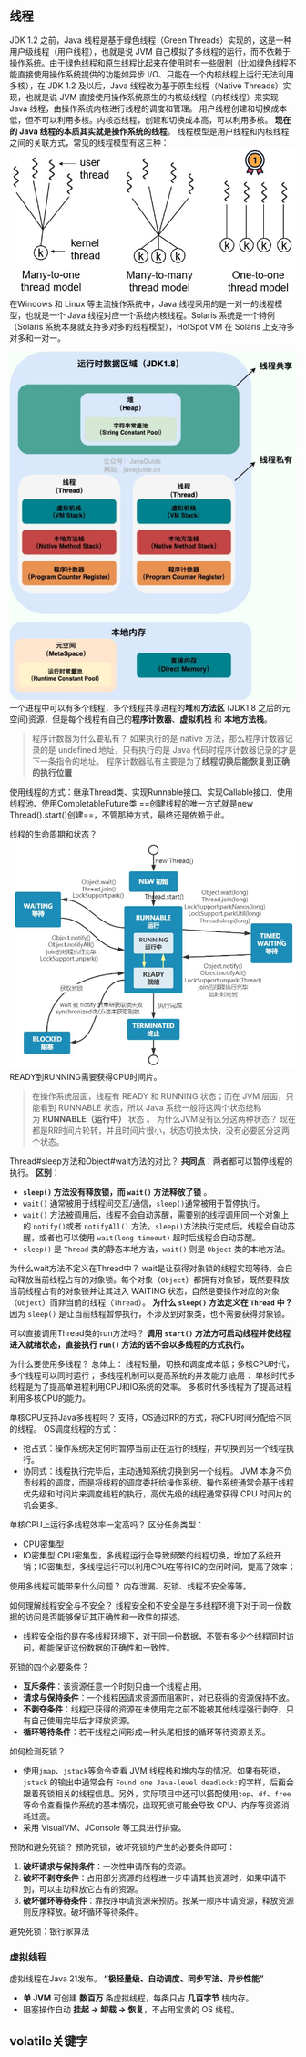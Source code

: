 ## 线程
JDK 1.2 之前，Java 线程是基于绿色线程（Green Threads）实现的，这是一种用户级线程（用户线程），也就是说 JVM 自己模拟了多线程的运行，而不依赖于操作系统。由于绿色线程和原生线程比起来在使用时有一些限制（比如绿色线程不能直接使用操作系统提供的功能如异步 I/O、只能在一个内核线程上运行无法利用多核），在 JDK 1.2 及以后，Java 线程改为基于原生线程（Native Threads）实现，也就是说 JVM 直接使用操作系统原生的内核级线程（内核线程）来实现 Java 线程，由操作系统内核进行线程的调度和管理。
用户线程创建和切换成本低，但不可以利用多核。内核态线程，创建和切换成本高，可以利用多核。
**现在的 Java 线程的本质其实就是操作系统的线程**。
线程模型是用户线程和内核线程之间的关联方式，常见的线程模型有这三种：
![](Java%E9%9D%A2%E7%BB%8F/javaguide/attachments/68dc0b437827a3e863d12eba264815db_MD5.jpeg)
在Windows 和 Linux 等主流操作系统中，Java 线程采用的是一对一的线程模型，也就是一个 Java 线程对应一个系统内核线程。Solaris 系统是一个特例（Solaris 系统本身就支持多对多的线程模型），HotSpot VM 在 Solaris 上支持多对多和一对一。

![](Java%E9%9D%A2%E7%BB%8F/javaguide/attachments/215e702dd14a8cc1bf344509d1bd36df_MD5.jpeg)
一个进程中可以有多个线程，多个线程共享进程的**堆**和**方法区** (JDK1.8 之后的元空间)资源，但是每个线程有自己的**程序计数器**、**虚拟机栈** 和 **本地方法栈**。
> 程序计数器为什么要私有？
> 如果执行的是 native 方法，那么程序计数器记录的是 undefined 地址，只有执行的是 Java 代码时程序计数器记录的才是下一条指令的地址。
> 程序计数器私有主要是为了**线程切换后能恢复到正确的执行位置**

使用线程的方式：继承Thread类、实现Runnable接口、实现Callable接口、使用线程池、使用CompletableFuture类
==创建线程的唯一方式就是new Thread().start()创建==，不管那种方式，最终还是依赖于此。

线程的生命周期和状态？
![](Java%E9%9D%A2%E7%BB%8F/javaguide/attachments/c1a30c6e664efa4ffea05b927dddf6ca_MD5.jpeg)
READY到RUNNING需要获得CPU时间片。
> 在操作系统层面，线程有 READY 和 RUNNING 状态；而在 JVM 层面，只能看到 RUNNABLE 状态，所以 Java 系统一般将这两个状态统称为 **RUNNABLE（运行中）** 状态 。
> 为什么JVM没有区分这两种状态？
> 现在都是RR时间片轮转，并且时间片很小，状态切换太快，没有必要区分这两个状态。

Thread#sleep方法和Object#wait方法的对比？
**共同点**：两者都可以暂停线程的执行。
**区别**：
- **`sleep()` 方法没有释放锁，而 `wait()` 方法释放了锁** 。
- `wait()` 通常被用于线程间交互/通信，`sleep()`通常被用于暂停执行。
- `wait()` 方法被调用后，线程不会自动苏醒，需要别的线程调用同一个对象上的 `notify()`或者 `notifyAll()` 方法。`sleep()`方法执行完成后，线程会自动苏醒，或者也可以使用 `wait(long timeout)` 超时后线程会自动苏醒。
- `sleep()` 是 `Thread` 类的静态本地方法，`wait()` 则是 `Object` 类的本地方法。

为什么wait方法不定义在Thread中？
wait是让获得对象锁的线程实现等待，会自动释放当前线程占有的对象锁。每个对象（`Object`）都拥有对象锁，既然要释放当前线程占有的对象锁并让其进入 WAITING 状态，自然是要操作对应的对象（`Object`）而非当前的线程（`Thread`）。
**为什么 `sleep()` 方法定义在 `Thread` 中？**
因为 `sleep()` 是让当前线程暂停执行，不涉及到对象类，也不需要获得对象锁。

可以直接调用Thread类的run方法吗？
**调用 `start()` 方法方可启动线程并使线程进入就绪状态，直接执行 `run()` 方法的话不会以多线程的方式执行。**

为什么要使用多线程？
总体上：
线程轻量，切换和调度成本低；多核CPU时代，多个线程可以同时运行；
多线程机制可以提高系统的并发能力
底层：
单核时代多线程是为了提高单进程利用CPU和IO系统的效率。
多核时代多线程为了提高进程利用多核CPU的能力。

单核CPU支持Java多线程吗？
支持，OS通过RR的方式，将CPU时间分配给不同的线程。
OS调度线程的方式：
- 抢占式：操作系统决定何时暂停当前正在运行的线程，并切换到另一个线程执行。
- 协同式：线程执行完毕后，主动通知系统切换到另一个线程。
JVM 本身不负责线程的调度，而是将线程的调度委托给操作系统。操作系统通常会基于线程优先级和时间片来调度线程的执行，高优先级的线程通常获得 CPU 时间片的机会更多。

单核CPU上运行多线程效率一定高吗？
区分任务类型：
- CPU密集型
- IO密集型
CPU密集型，多线程运行会导致频繁的线程切换，增加了系统开销；IO密集型，多线程运行可以利用CPU在等待IO的空闲时间，提高了效率；

使用多线程可能带来什么问题？
内存泄漏、死锁、线程不安全等等。

如何理解线程安全与不安全？
线程安全和不安全是在多线程环境下对于同一份数据的访问是否能够保证其正确性和一致性的描述。
- 线程安全指的是在多线程环境下，对于同一份数据，不管有多少个线程同时访问，都能保证这份数据的正确性和一致性。

死锁的四个必要条件？
- **互斥条件**：该资源任意一个时刻只由一个线程占用。
- **请求与保持条件**：一个线程因请求资源而阻塞时，对已获得的资源保持不放。
- **不剥夺条件**：线程已获得的资源在未使用完之前不能被其他线程强行剥夺，只有自己使用完毕后才释放资源。
- **循环等待条件**：若干线程之间形成一种头尾相接的循环等待资源关系。

如何检测死锁？
- 使用`jmap`、`jstack`等命令查看 JVM 线程栈和堆内存的情况。如果有死锁，`jstack` 的输出中通常会有 `Found one Java-level deadlock:`的字样，后面会跟着死锁相关的线程信息。另外，实际项目中还可以搭配使用`top`、`df`、`free`等命令查看操作系统的基本情况，出现死锁可能会导致 CPU、内存等资源消耗过高。
- 采用 VisualVM、JConsole 等工具进行排查。

预防和避免死锁？
预防死锁，破坏死锁的产生的必要条件即可：
1. **破坏请求与保持条件**：一次性申请所有的资源。
2. **破坏不剥夺条件**：占用部分资源的线程进一步申请其他资源时，如果申请不到，可以主动释放它占有的资源。
3. **破坏循环等待条件**：靠按序申请资源来预防。按某一顺序申请资源，释放资源则反序释放。破坏循环等待条件。

避免死锁：银行家算法

### 虚拟线程
虚拟线程在Java 21发布。
**“极轻量级、自动调度、同步写法、异步性能”**
- **单 JVM** 可创建 **数百万** 条虚拟线程，每条只占 **几百字节** 栈内存。
- 阻塞操作自动 **挂起 → 卸载 → 恢复**，不占用宝贵的 OS 线程。

## volatile关键字
